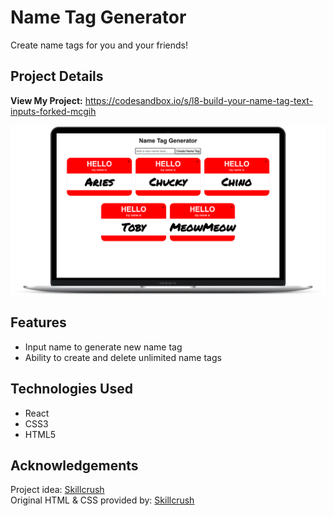 # Name Tag Generator

Create name tags for you and your friends!

## Project Details

**View My Project:** https://codesandbox.io/s/l8-build-your-name-tag-text-inputs-forked-mcgih

![Name Tag Generator Screenshot](https://github.com/e-gunn/name-tag-generator/blob/main/screenshot.png)

## Features

- Input name to generate new name tag
- Ability to create and delete unlimited name tags

## Technologies Used

- React
- CSS3
- HTML5

## Acknowledgements

Project idea: [Skillcrush](https://skillcrush.com)<br>
Original HTML & CSS provided by: [Skillcrush](https://skillcrush.com)
